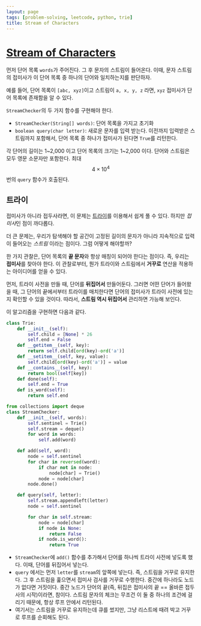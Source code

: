 ```yaml
---
layout: page
tags: [problem-solving, leetcode, python, trie]
title: Stream of Characters
---
```


# [Stream of Characters](https://leetcode.com/problems/stream-of-characters/)

 먼저 단어 목록 `words`가 주어진다. 그 후 문자의 스트림이
 들어온다. 이때, 문자 스트림의 접미사가 이 단어 목록 중 하나의 단어와
 일치하는지를 판단하자.

 예를 들어, 단어 목록이 `[abc, xyz]`이고 스트림이 `a, x, y, z` 라면,
 `xyz` 접미사가 단어 목록에 존재함을 알 수 있다.

 `StreamChecker`의 두 가지 함수를 구현해야 한다.
 - `StreamChecker(String[] words)`: 단어 목록을 가지고 초기화
 - `boolean query(char letter)`: 새로운 문자를 입력 받는다. 이전까지
   입력받은 스트림까지 포함해서, 단어 목록 중 하나가 접미사가 된다면
   `True`를 리턴한다.


 각 단어의 길이는 1~2,000 이고 단어 목록의 크기는 1~2,000 이다. 단어와
 스트림은 모두 영문 소문자만 포함한다. 최대 $$ 4 \times 10^4 $$ 번의
 `query` 함수가 호출된다.

## 트라이

 접미사가 아니라 접두사라면, 이 문제는 [트라이](../../theory/trie)를
 이용해서 쉽게 풀 수 있다. 하지만 *접미사*인 점이 까다롭다.

 더 큰 문제는, 우리가 탐색해야 할 공간이 고정된 길이의 문자가 아니라
 지속적으로 입력이 들어오는 *스트림* 이라는 점이다. 그럼 어떻게
 해야할까?

 한 가지 관찰은, 단어 목록의 **끝 문자**와 항상 매칭이 되어야 한다는
 점이다. 즉, 우리는 **접미사**를 찾아야 한다. 이 관찰로부터, 뭔가
 트라이와 스트림에서 **거꾸로** 연산을 적용하는 아이디어를 얻을 수
 있다.

 먼저, 트라이 사전을 만들 때, 단어를 **뒤집어서** 만들어둔다. 그러면
 어떤 단어가 들어왔을 때, 그 단어의 끝에서부터 트라이를 매치한다면
 단어의 접미사가 트라이 사전에 있는지 확인할 수 있을 것이다. 따라서,
 **스트림 역시 뒤집어서** 관리하면 가능해 보인다.

 이 알고리즘을 구현하면 다음과 같다.

```python
class Trie:
    def __init__(self):
        self.child = [None] * 26
        self.end = False
    def __getitem__(self, key):
        return self.child[ord(key)-ord('a')]
    def __setitem__(self, key, value):
        self.child[ord(key)-ord('a')] = value
    def __contains__(self, key):
        return bool(self[key])
    def done(self):
        self.end = True
    def is_word(self):
        return self.end

from collections import deque
class StreamChecker:
    def __init__(self, words):
        self.sentinel = Trie()
        self.stream = deque()
        for word in words:
            self.add(word)

    def add(self, word):
        node = self.sentinel
        for char in reversed(word):
            if char not in node:
                node[char] = Trie()
            node = node[char]
        node.done()

    def query(self, letter):
        self.stream.appendleft(letter)
        node = self.sentinel

        for char in self.stream:
            node = node[char]
            if node is None:
                return False
            if node.is_word():
                return True
```

 - `StreamChecker`에 `add()` 함수를 추가해서 단어를 하나씩 트라이
   사전에 넣도록 했다. 이때, 단어를 뒤집어서 넣는다.
 - `query` 에서는 먼저 `letter`를 `stream`의 앞쪽에 넣는다. 즉,
   스트림을 거꾸로 유지한다. 그 후 스트림을 훑으면서 접미사 검사를
   거꾸로 수행한다. 중간에 하나라도 노드가 없다면 거짓이다. 중간
   노드가 단어의 끝(즉, 뒤집은 접미사의 끝 == 올바른 접두사의
   시작)이라면, 참이다. 스트림 문자의 체크는 무조건 이 둘 중 하나의
   조건에 걸리기 때문에, 항상 루프 안에서 리턴된다.
 - 여기서는 스트림을 거꾸로 유지하는데 큐를 썼지만, 그냥 리스트에 때려
   박고 거꾸로 루프를 순회해도 된다.
